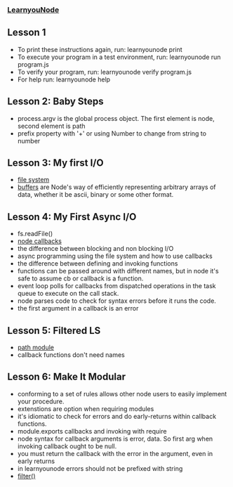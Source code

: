 ### [LearnyouNode](https://github.com/workshopper/learnyounode)

## Lesson 1
* To print these instructions again, run: learnyounode print
* To execute your program in a test environment, run: learnyounode run program.js                                                                
* To verify your program, run: learnyounode verify program.js           
* For help run: learnyounode help 

## Lesson 2: Baby Steps
* process.argv is the global process object. The first element is node, second element is path
* prefix property with '+' or using Number to change from string to number

## Lesson 3: My first I/O
* [file system](file:///usr/local/lib/node_modules/learnyounode/node_apidoc/fs.html)
* [buffers](file:///usr/local/lib/node_modules/learnyounode/node_apidoc/buffer.html) are Node's way of efficiently representing arbitrary arrays of data, whether it be ascii, binary or some other format.

## Lesson 4: My First Async I/O
* fs.readFile()
* [node callbacks](https://github.com/maxogden/art-of-node#callbacks)
* the difference between blocking and non blocking I/O
* async programming using the file system and how to use callbacks
* the difference between defining and invoking functions
* functions can be passed around with different names, but in node it's safe to assume cb or callback is a function.
* event loop polls for callbacks from dispatched operations in the task queue to execute on the call stack.
* node parses code to check for syntax errors before it runs the code.
* the first argument in a callback is an error

## Lesson 5: Filtered LS
* [path module](file:///usr/local/lib/node_modules/learnyounode/node_apidoc/path.html)
* callback functions don't need names

## Lesson 6: Make It Modular
* conforming to a set of rules allows other node users to easily implement your procedure. 
* extenstions are option when requiring modules
* it's idiomatic to check for errors and do early-returns within callback functions.
* module.exports callbacks and invoking with require
* node syntax for callback arguments is error, data. So first arg when invoking callback ought to be null.
* you must return the callback with the error in the argument, even in early returns
* in learnyounode errors should not be prefixed with string
* [filter()](https://developer.mozilla.org/en-US/docs/Web/JavaScript/Reference/Global_Objects/Array/filter)